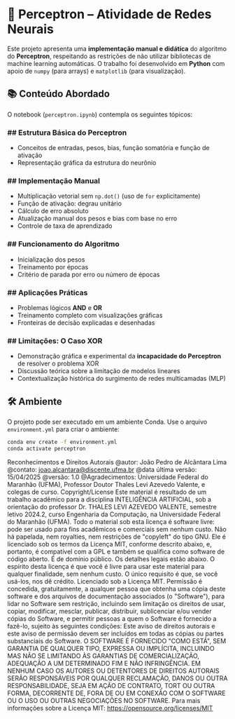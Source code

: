 # 🧠 Perceptron – Atividade de Redes Neurais

Este projeto apresenta uma **implementação manual e didática** do algoritmo do **Perceptron**, respeitando as restrições de não utilizar bibliotecas de machine learning automáticas. O trabalho foi desenvolvido em **Python** com apoio de `numpy` (para arrays) e `matplotlib` (para visualização).

## 📚 Conteúdo Abordado

O notebook (`perceptron.ipynb`) contempla os seguintes tópicos:

### ## Estrutura Básica do Perceptron
- Conceitos de entradas, pesos, bias, função somatória e função de ativação
- Representação gráfica da estrutura do neurônio

### ## Implementação Manual
- Multiplicação vetorial sem `np.dot()` (uso de `for` explicitamente)
- Função de ativação: degrau unitário
- Cálculo de erro absoluto
- Atualização manual dos pesos e bias com base no erro
- Controle de taxa de aprendizado

### ## Funcionamento do Algoritmo
- Inicialização dos pesos
- Treinamento por épocas
- Critério de parada por erro ou número de épocas

### ## Aplicações Práticas
- Problemas lógicos **AND** e **OR**
- Treinamento completo com visualizações gráficas
- Fronteiras de decisão explicadas e desenhadas

### ## Limitações: O Caso XOR
- Demonstração gráfica e experimental da **incapacidade do Perceptron** de resolver o problema XOR
- Discussão teórica sobre a limitação de modelos lineares
- Contextualização histórica do surgimento de redes multicamadas (MLP)

## 🛠 Ambiente

O projeto pode ser executado em um ambiente Conda. Use o arquivo `environment.yml` para criar o ambiente:

```bash
conda env create -f environment.yml
conda activate perceptron
```


Reconhecimentos e Direitos Autorais
@autor: João Pedro de Alcântara Lima
@contato: joao.alcantara@discente.ufma.br
@data última versão: 15/04/2025
@versão: 1.0
@Agradecimentos: Universidade Federal do Maranhão (UFMA), Professor Doutor
Thales Levi Azevedo Valente, e colegas de curso.
Copyright/License
Este material é resultado de um trabalho acadêmico para a disciplina
INTELIGÊNCIA ARTIFICIAL, sob a orientação do professor Dr. THALES LEVI
AZEVEDO VALENTE, semestre letivo 2024.2, curso Engenharia da Computação,
na Universidade Federal do Maranhão (UFMA). Todo o material sob esta licença é
software livre: pode ser usado para fins acadêmicos e comerciais sem nenhum custo.
Não há papelada, nem royalties, nem restrições de "copyleft" do tipo GNU. Ele é
licenciado sob os termos da Licença MIT, conforme descrito abaixo, e, portanto, é
compatível com a GPL e também se qualifica como software de código aberto. É de
domínio público. Os detalhes legais estão abaixo. O espírito desta licença é que você
é livre para usar este material para qualquer finalidade, sem nenhum custo. O único
requisito é que, se você usá-los, nos dê crédito.
Licenciado sob a Licença MIT. Permissão é concedida, gratuitamente, a qualquer
pessoa que obtenha uma cópia deste software e dos arquivos de documentação
associados (o "Software"), para lidar no Software sem restrição, incluindo sem
limitação os direitos de usar, copiar, modificar, mesclar, publicar, distribuir,
sublicenciar e/ou vender cópias do Software, e permitir pessoas a quem o Software
é fornecido a fazê-lo, sujeito às seguintes condições:
Este aviso de direitos autorais e este aviso de permissão devem ser incluídos em todas
as cópias ou partes substanciais do Software.
O SOFTWARE É FORNECIDO "COMO ESTÁ", SEM GARANTIA DE
QUALQUER TIPO, EXPRESSA OU IMPLÍCITA, INCLUINDO MAS NÃO SE
LIMITANDO ÀS GARANTIAS DE COMERCIALIZAÇÃO, ADEQUAÇÃO A UM
DETERMINADO FIM E NÃO INFRINGÊNCIA. EM NENHUM CASO OS
AUTORES OU DETENTORES DE DIREITOS AUTORAIS SERÃO
RESPONSÁVEIS POR QUALQUER RECLAMAÇÃO, DANOS OU OUTRA
RESPONSABILIDADE, SEJA EM AÇÃO DE CONTRATO, TORT OU OUTRA
FORMA, DECORRENTE DE, FORA DE OU EM CONEXÃO COM O
SOFTWARE OU O USO OU OUTRAS NEGOCIAÇÕES NO SOFTWARE.
Para mais informações sobre a Licença MIT: https://opensource.org/licenses/MIT
